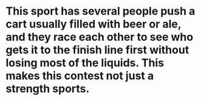 # This sport has several people push a cart usually filled with beer or ale, and they race each other to see who gets it to the finish line first without losing most of the liquids. This makes this contest not just a strength sports.